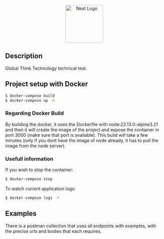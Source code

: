 <p align="center">
  <a href="http://nestjs.com/" target="blank"><img src="https://nestjs.com/img/logo-small.svg" width="120" alt="Nest Logo" /></a>
</p>

[circleci-image]: https://img.shields.io/circleci/build/github/nestjs/nest/master?token=abc123def456
[circleci-url]: https://circleci.com/gh/nestjs/nest


## Description

Global Think Technology technical test.

## Project setup with Docker
```bash
$ docker-compose build
$ docker-compose up -d
```

### Regarding Docker Build
By building the docker, it uses the Dockerfile with node:22.13.0-alpine3.21 and then it will create the image
of the project and expose the container in port 3000 (make sure that port is available).
This build will take a few minutes (only if you dont have the image of node already, it has to pull the image from the node server).

### Usefull information
If you wish to stop the container:
```bash
$ docker-compose stop
```
To watch current application logs:
```bash
$ docker-compose logs -f
```

## Examples

There is a postman collection that uses all endpoints with examples, with the precise urls and bodies that
each requires.